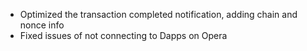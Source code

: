 - Optimized the transaction completed notification, adding chain and nonce info
- Fixed issues of not connecting to Dapps on Opera